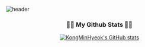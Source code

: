 ![header](https://capsule-render.vercel.app/api?type=wave&color=auto&height=300&section=header&text=capsule%20render&fontSize=90)


<h3 align="center">👩‍💻 My Github Stats 👩‍💻</h3>
<div align="center">

[![KongMinHyeok's GitHub stats](https://github-readme-stats.vercel.app/api?username=KongMinHyeok&hide_title=true&show_icons=true&include_all_commits=true&disable_animations=true&theme=vue)](https://github.com/KongMinHyeok/github-readme-stats)
</div>
<!--
**KongMinHyeok/KongMinHyeok** is a ✨ _special_ ✨ repository because its `README.md` (this file) appears on your GitHub profile.

Here are some ideas to get you started:

- 🔭 I’m currently working on ...
- 🌱 I’m currently learning ...
- 👯 I’m looking to collaborate on ...
- 🤔 I’m looking for help with ...
- 💬 Ask me about ...
- 📫 How to reach me: ...
- 😄 Pronouns: ...
- ⚡ Fun fact: ...
-->
